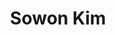 ---
layout: autor
title: Sowon Kim
posicion: 
generosAutor: Fantasía
selloAutor:
paisAutor: Corea del sur
selloAutor:

imagenAutor:
---